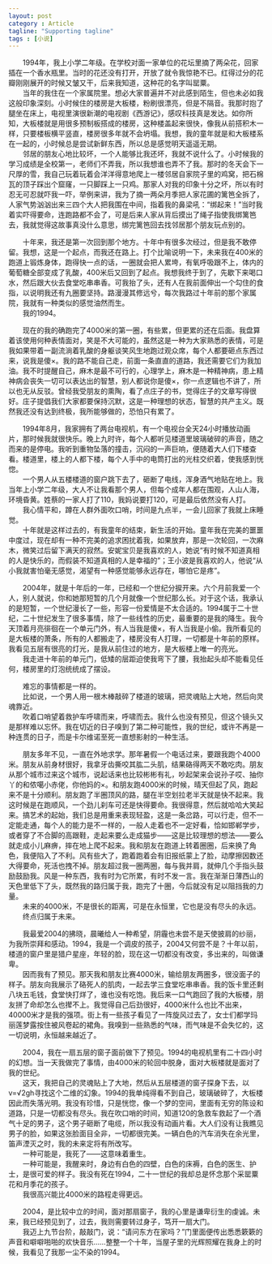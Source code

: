 ```yaml
---
layout: post
category : Article
tagline: "Supporting tagline"
tags : [小说]
---
```


　　1994年，我上小学二年级。在学校对面一家单位的花坛里摘了两朵花，回家插在一个香水瓶里。当时的花还没有打开，开放了就令我惊艳不已。红得过分的花瓣刚刚展开的时候又皱又干，后来我知道，这种花的名字叫罂粟。  
　　当年的我住在一个家属院里。想必大家普遍并不对此感到陌生，但也未必如我这般印象深刻。小时候住的楼房是大板楼，粉刷很漂亮，但是不隔音。我那时抱了腿坐在床上，电视里演很新潮的电视剧《西游记》，感叹科技真是发达。如你所知，大板楼就是用很多预制板搭成的楼房，这种楼盖起来很快，像我从前搭积木一样，只要楼板横平竖直，楼房很多年就不会坍塌。我想，我的童年就是和大板楼系在一起的，小时候总是尝试新鲜东西，所以总是感觉明天遥遥无期。  
　　邻居的朋友心地比较坏，一个人能够比我还坏，我就不说什么了。小时候我的学习成绩是全校第一，老师们不弄我，所以我想谁也弄不了我。那时的冬天会下一尺厚的雪，我自己玩着玩着会洋洋得意地爬上一楼邻居自家院子里的鸡窝，把石棉瓦的顶子踩出个窟窿，一只脚踩上一只鸡。那家人对我的印象十分之坏，所以有时忍无可忍就吓我一吓，举例来讲，我为了摘一两朵月季把人家花圃的篱笆全拆了，人家气势汹汹出来三四个大人把我围在中间，指着我的鼻梁吼：“绑起来！”当时我着实吓得要命，连跑路都不会了，可是后来人家从背后摸出了绳子指使我绑篱笆去，我就觉得这故事真没什么意思，绑完篱笆回去找邻居那个朋友玩点别的。

　　十年来，我还是第一次回到那个地方。十年中有很多次经过，但是我不敢停留。我想，这是一个起点，而我还在路上。打个比喻说明一下，未来我在400米的跑道上锻炼身体，跑得快一点的话，一圈就会把人累垮，有氧呼吸跟不上，体内的葡萄糖全部变成了乳酸，400米后又回到了起点。我想我终于到了，先歇下来喝口水，然后跟大伙去食堂吃串串香。可我抬了头，还有人在我前面伸出一个勾住的食指，以说明我还有九圈要坚持。路漫漫其修远兮，每次我路过十年前的那个家属院，我就有一种类似的感觉油然而生。  
　　我的1994。

　　现在的我的确跑完了4000米的第一圈，有些累，但更累的还在后面。我盘算着该使用何种表情面对，笑是不大可能的，虽然这是一种为大家熟悉的表情，可是我如果带着一副流淌着乳酸的身躯谈笑风生地跑过观众席，每个人都要砸点东西过来，说我是傻×。我的路不能自己走，前面一条直直的道路，我还需要它们为我加油。我不时提醒自己，麻木是最不可行的，心理学上，麻木是一种精神病，患上精神病会丧失一切可以表达出的智慧，别人都说你是傻×，你一点逻辑也不讲了，所以也无从反驳。曾经我受朋友的熏陶，看了点庄子的书，觉得庄子的文章写得很好。庄子提倡我们大家都要保持沉默，这是一种理想的状态，智慧的共产主义。既然我还没有达到终极，我所能够做的，恐怕只有累了。

　　1994年8月，我家拥有了两台电视机，有一个电视台全天24小时播放动画片，那时候我就很快乐。晚上九时许，每个人都听见楼道里玻璃破碎的声音，随之而来的是停电。我听到重物坠落的撞击，沉闷的一声巨响，便随着大人们下楼查看。楼道里，楼上的人都下楼，每个人手中的电筒打出的光柱交织着，使我感到恍惚。  
　　一个男人从五楼楼道的窗户跳下去了，砸断了电线，浑身酒气地贴在地上。我当年上小学二年级，大人不让我看那个男人，但每个成年人都在围观，人山人海，环境昏黄。姓蔡的一家人打了110，我妈说要打120，可是最后依然没有人打。  
　　我心情平和，蹲在人群外面吹口哨，时间是九点半，一会儿回家了我就上床睡觉。  
　　十年就是这样过去的，有我童年的结束，新生活的开始。童年我在完美的噩噩中度过，现在却有一种不完美的追求困扰着我，如果放弃，那是一次轮回，一次麻木，微笑过后留下满天的寂然。安妮宝贝是我喜欢的人，她说“有时候不知道真相的人是快乐的，而假装不知道真相的人是幸福的”；王小波是我喜欢的人，他说“从小我就害怕毫无感觉，渴望有一种感觉能够永远存在，哪怕它是疼”。

　　2004年，就是十年后的一年，已经和一个世纪分捩开来。六个月前我爱一个人，别人就说，你和她那短暂的几个月就像一个世纪那么长。对于这个话，我承认的是短暂，一个世纪漫长了一些，形容一份爱情是不太合适的。1994属于二十世纪，二十世纪发生了很多事情，除了一些线性的历史，最重要的是我的降生。我今天顶着月亮徘徊在一个单元门外，有人当我是傻×，有人当我是小偷。我所看见的是大板楼的萧条，所有的人都搬走了，楼房没有人打理，一切都是十年前的原样。我看见五层有很亮的灯光，是我从前住过的地方，是大板楼上唯一的亮光。  
　　我走进十年前的单元门，低矮的层距迫使我弯下了腰，我抬起头却不能看见任何，楼房里的灯泡统统成了摆设。

　　难忘的事情都是一样的。  
　　比如说，一个男人用一根木棒敲碎了楼道的玻璃，把灵魂贴上大地，然后向灵魂靠近。  
　　吹着口哨望着救护车呼啸而来，呼啸而去。我什么也没有预见，但这个镜头又是那样难以忘怀。我在切近的日子嗅到了第二种可能性，我的世纪，或许不再是一种连贯的日子，而是卡尔维诺至死一直想影射的一种生活。

　　朋友多年不见，一直在外地求学。那年暑假一个电话过来，要跟我跑个4000米。朋友从前身材很好，我拿牙齿撕咬其肱二头肌，结果硌得两天不敢吃肉。朋友从那个城市过来这个城市，说起话来也比较彬彬有礼，吵起架来会说孙子哎、抽你丫的和侬噶小赤佬，你他妈的×。和朋友跑4000米的时候，晴天但起了风，跑起来不是十分顺利。朋友跑了半圈顶风的路，腿在半空划拉老半天就是快不起来。我这时候是在跑顺风，一个劲儿刹车可还是快得要命。我很得意，然后就哈哈大笑起来。搞艺术的起始，我们总是用重来表现轻盈，这是一条岔路，可以行走，但不一定能走通，每个人的能力是不一样的，一般人走着也不一定好看，恰如邯郸学步，或者穿了不合脚的高跟鞋，走起来要么走成猫步——这是比较理想的想法——要么就走成小儿麻痹，摔在地上爬不起来。我和朋友在跑道上转着圈圈，后来换了角色，我便陷入了不利。风有些大了，跑着跑着会有旧报纸蒙上了脸，动摩擦因数还大得要命，死活也拽不掉。朋友超过我一圈两圈，每与我并肩，就伸几个手指头鼓励鼓励我。风是一种东西，我有时为它所累，有时不发一言。我在渐渐日薄西山的天色里低下了头，既然我的路归属于我，跑完了十圈，今后就没有足以阻挡我的力量。  
　　未来的4000米，不是很长的距离，可是在永恒里，它也是没有尽头的永远。  
　　终点归属于未来。

　　我最爱2004的拂晓，晨曦给人一种希望，阴霾也未尝不是天使披肩的纱丽，为我所崇拜和感动。1994，我是一个调皮的孩子，2004又何尝不是？十年以前，楼道的窗户里是猎户星座，年轻的脸，现在这一切都没有改变，多出来的，叫做谦卑。  
　　因而我有了预见。那天我和朋友比赛4000米，输给朋友两圈多，很没面子的样子。朋友向我展示了硌死人的肌肉，一起去学三食堂吃串串香。我的饭卡里还剩八块五毛钱，食堂快打烊了，谁也没有吃饱。我后来一口气跑回了我的大板楼，朋友拼了命却怎么也撵不上。我觉得自己后劲很好，4000米什么也比不出来，40000米才是我的强项。街上有一些孩子看见了一阵旋风过去了，女士们都学玛丽莲梦露按住被风卷起的裙角。我嗅到一些熟悉的气味，而气味是不会失忆的，这一切说明，永恒越来越近了。

　　2004，我在一扇五层的窗子面前做下了预见。1994的电视机里有二十四小时的幻想。当一天我做完了事情，由4000米的轮回中脱身，面对大板楼就是面对了我的世纪。  
　　这天，我把自己的灵魂贴上了大地，然后从五层楼道的窗子探身下去，以v=√2gh寻找这个二维的幻象。1994的我单纯得看不到自己，玻璃破碎了，大板楼因此而失落光明。我没有珍惜，只是恍惚，像一个梦的空间，里面有无穷的陈设和道路，只是一切都没有尽头。我在吹口哨的时间，知道120的急救车救起了一个酒气十足的男子，这个男子砸断了电缆，所以我没有动画片看。大人们没有让我瞧见男子的脸，如果这张脸面目全非，一切都很完美。一辆白色的汽车消失在余光里，笛声湮灭之时，我的未来定将有所改写。  
　　一种可能是，我死了——这意味着重生。  
　　一种可能是，我醒来时，身边有白色的四壁，白色的床褥，白色的医生、护士，是很可爱的样子。我没有死在1994，二十一世纪的我却总是怀念那个采罂粟花和月季花的孩子。  
　　我很高兴能比4000米的路程走得更远。

　　2004，是比较中立的时间，面对那扇窗子，我的心里是谦卑衍生的虔诚。未来，我已经预见到了，过去，我则需要转过身子，笃开一扇大门。  
　　我迈上九节台阶，敲敲门，说：“请问东方在家吗？”门里面便传出悉悉簌簌的声音和噼噼啪啪的欢快音乐……整整一个十年，当屋子里的光辉照耀在我身上的时候，我看见了我那一尘不染的1994。